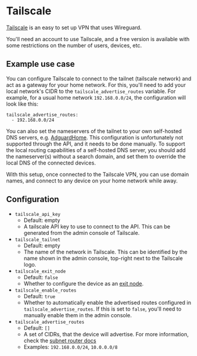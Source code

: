 # Tailscale

[Tailscale](https://tailscale.com/) is an easy to set up VPN that uses Wireguard.

You'll need an account to use Tailscale, and a free version is available with some restrictions on the number of users, devices, etc.

## Example use case

You can configure Tailscale to connect to the tailnet (tailscale network) and act as a gateway for your home network.
For this, you'll need to add your local network's CIDR to the `tailscale_advertise_routes` variable.
For example, for a usual home network `192.168.0.0/24`, the configuration will look like this:
```
tailscale_advertise_routes:
  - 192.168.0.0/24
```

You can also set the nameservers of the tailnet to your own self-hosted DNS servers, e.g. [AdguardHome](../adguard/README.md). 
This configuration is unfortunately not supported through the API, and it needs to be done manually.
To support the local routing capabilities of a self-hosted DNS server, you should add the nameserver(s) without a search domain, and set them to override the local DNS of the connected devices.

With this setup, once connected to the Tailscale VPN, you can use domain names, and connect to any device on your home network while away.

## Configuration

- `tailscale_api_key`
    - Default: empty
    - A tailscale API key to use to connect to the API. This can be generated from the admin console of Tailscale.
- `tailscale_tailnet`
    - Default: empty
    - The name of the network in Tailscale. This can be identified by the name shown in the admin console, top-right next to the Tailscale logo.
- `tailscale_exit_node`
    - Default: `false`
    - Whether to configure the device as an [exit node](https://tailscale.com/kb/1103/exit-nodes/).
- `tailscale_enable_routes`
    - Default: `true`
    - Whether to automatically enable the advertised routes configured in `tailscale_advertise_routes`. If this is set to `false`, you'll need to manually enable them in the admin console.
- `tailscale_advertise_routes`
    - Default: `[]`
    - A set of CIDRs, that the device will advertise. For more information, check the [subnet router docs](https://tailscale.com/kb/1019/subnets/)
    - Examples: `192.168.0.0/24`, `10.0.0.0/8`
